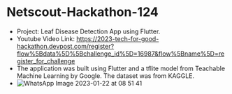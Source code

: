 # Netscout-Hackathon-124

- Project: Leaf Disease Detection App using Flutter.
- Youtube Video Link: https://2023-tech-for-good-hackathon.devpost.com/register?flow%5Bdata%5D%5Bchallenge_id%5D=16987&flow%5Bname%5D=register_for_challenge
- The application was built using Flutter and a tflite model from Teachable Machine Learning by Google. The dataset was from KAGGLE.
- ![WhatsApp Image 2023-01-22 at 08 51 41](https://user-images.githubusercontent.com/102908142/213900031-76131c4c-fae9-4211-a381-c2abff3dc76f.jpeg)
